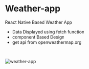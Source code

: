# Weather-app<br>
React Native Based Weather App<br>

- Data Displayed using fetch function<br>
- component Based Design <br>
- get api from openweathermap.org

<br>

![weather-app](https://user-images.githubusercontent.com/30805079/99189987-110d8180-278a-11eb-835d-7673358f7524.jpeg)

